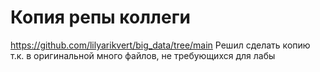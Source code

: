# Копия репы коллеги

https://github.com/lilyarikvert/big_data/tree/main
Решил сделать копию т.к. в оригинальной много файлов, не требующихся для лабы
